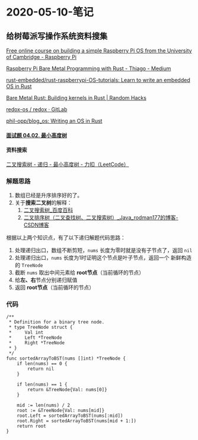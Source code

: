 # 2020-05-10-笔记

## 给树莓派写操作系统资料搜集

[Free online course on building a simple Raspberry Pi OS from the University of Cambridge - Raspberry Pi](https://www.raspberrypi.org/blog/building-a-simple-raspberry-pi-os/)



[Raspberry Pi Bare Metal Programming with Rust - Thiago - Medium](https://medium.com/@thiagopnts/raspberry-pi-bare-metal-programming-with-rust-a6f145e84024)



[rust-embedded/rust-raspberrypi-OS-tutorials: Learn to write an embedded OS in Rust](https://github.com/rust-embedded/rust-raspberrypi-OS-tutorials)



[Bare Metal Rust: Building kernels in Rust | Random Hacks](http://www.randomhacks.net/bare-metal-rust/)



[redox-os / redox · GitLab](https://gitlab.redox-os.org/redox-os/redox/)



[phil-opp/blog_os: Writing an OS in Rust](https://github.com/phil-opp/blog_os)

#### [面试题 04.02. 最小高度树](https://leetcode-cn.com/problems/minimum-height-tree-lcci/)



#### 资料搜索

[二叉搜索树 - 递归 - 最小高度树 - 力扣（LeetCode）](https://leetcode-cn.com/problems/minimum-height-tree-lcci/solution/er-cha-sou-suo-shu-di-gui-by-evaccino/)

### 解题思路

1. 数组已经是升序排序好的了。
2. 关于**搜索二叉树**的解释：
   1. [二叉搜索树_百度百科](https://baike.baidu.com/item/%E4%BA%8C%E5%8F%89%E6%90%9C%E7%B4%A2%E6%A0%91/7077855?fr=aladdin)
   2. [二叉排序树（二叉查找树、二叉搜索树）_Java_rodman177的博客-CSDN博客](https://blog.csdn.net/rodman177/article/details/89771156)

根据以上两个知识点，有了以下递归解题代码思路：

1. 处理递归出口，数组不断剪短，`nums` 长度为零时就是没有子节点了，返回 `nil`
2. 处理递归出口，`nums` 长度为1时证明这个节点是叶子节点，返回一个 新鲜构造的 `TreeNode`
3. 截断 `nums` 取出中间元素给 **root节点**（当前循环的节点）
4. 给**左、右**节点分别递归赋值
5. 返回 **root节点**（当前循环的节点）

### 代码

```golang
/**
 * Definition for a binary tree node.
 * type TreeNode struct {
 *     Val int
 *     Left *TreeNode
 *     Right *TreeNode
 * }
 */
func sortedArrayToBST(nums []int) *TreeNode {
    if len(nums) == 0 {
        return nil
    }

    if len(nums) == 1 {
        return &TreeNode{Val: nums[0]}
    }

    mid := len(nums) / 2
    root := &TreeNode{Val: nums[mid]}
    root.Left = sortedArrayToBST(nums[:mid])
    root.Right = sortedArrayToBST(nums[mid + 1:])
    return root
}
```